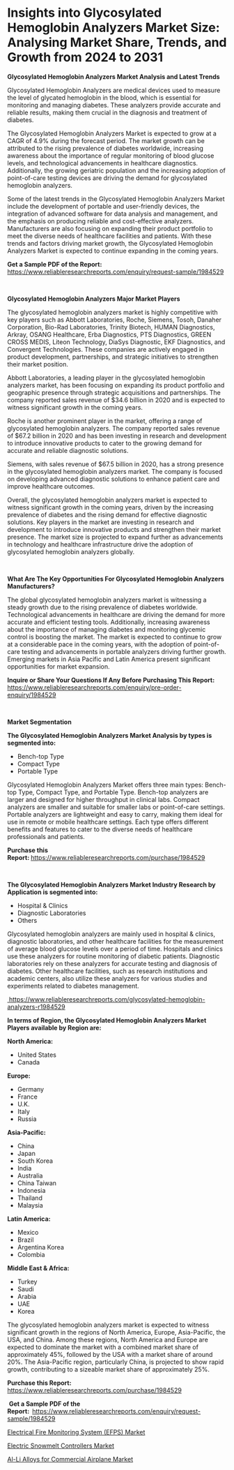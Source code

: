 <p><h1>Insights into Glycosylated Hemoglobin Analyzers Market Size: Analysing Market Share, Trends, and Growth from 2024 to 2031</h1></p><p><strong>Glycosylated Hemoglobin Analyzers Market Analysis and Latest Trends</strong></p>
<p><p>Glycosylated Hemoglobin Analyzers are medical devices used to measure the level of glycated hemoglobin in the blood, which is essential for monitoring and managing diabetes. These analyzers provide accurate and reliable results, making them crucial in the diagnosis and treatment of diabetes.</p><p>The Glycosylated Hemoglobin Analyzers Market is expected to grow at a CAGR of 4.9% during the forecast period. The market growth can be attributed to the rising prevalence of diabetes worldwide, increasing awareness about the importance of regular monitoring of blood glucose levels, and technological advancements in healthcare diagnostics. Additionally, the growing geriatric population and the increasing adoption of point-of-care testing devices are driving the demand for glycosylated hemoglobin analyzers.</p><p>Some of the latest trends in the Glycosylated Hemoglobin Analyzers Market include the development of portable and user-friendly devices, the integration of advanced software for data analysis and management, and the emphasis on producing reliable and cost-effective analyzers. Manufacturers are also focusing on expanding their product portfolio to meet the diverse needs of healthcare facilities and patients. With these trends and factors driving market growth, the Glycosylated Hemoglobin Analyzers Market is expected to continue expanding in the coming years.</p></p>
<p><strong>Get a Sample PDF of the Report:&nbsp;</strong> <a href="https://www.reliableresearchreports.com/enquiry/request-sample/1984529">https://www.reliableresearchreports.com/enquiry/request-sample/1984529</a></p>
<p>&nbsp;</p>
<p><strong>Glycosylated Hemoglobin Analyzers Major Market Players</strong></p>
<p><p>The glycosylated hemoglobin analyzers market is highly competitive with key players such as Abbott Laboratories, Roche, Siemens, Tosoh, Danaher Corporation, Bio-Rad Laboratories, Trinity Biotech, HUMAN Diagnostics, Arkray, OSANG Healthcare, Erba Diagnostics, PTS Diagnostics, GREEN CROSS MEDIS, Liteon Technology, DiaSys Diagnostic, EKF Diagnostics, and Convergent Technologies. These companies are actively engaged in product development, partnerships, and strategic initiatives to strengthen their market position.</p><p>Abbott Laboratories, a leading player in the glycosylated hemoglobin analyzers market, has been focusing on expanding its product portfolio and geographic presence through strategic acquisitions and partnerships. The company reported sales revenue of $34.6 billion in 2020 and is expected to witness significant growth in the coming years.</p><p>Roche is another prominent player in the market, offering a range of glycosylated hemoglobin analyzers. The company reported sales revenue of $67.2 billion in 2020 and has been investing in research and development to introduce innovative products to cater to the growing demand for accurate and reliable diagnostic solutions.</p><p>Siemens, with sales revenue of $67.5 billion in 2020, has a strong presence in the glycosylated hemoglobin analyzers market. The company is focused on developing advanced diagnostic solutions to enhance patient care and improve healthcare outcomes.</p><p>Overall, the glycosylated hemoglobin analyzers market is expected to witness significant growth in the coming years, driven by the increasing prevalence of diabetes and the rising demand for effective diagnostic solutions. Key players in the market are investing in research and development to introduce innovative products and strengthen their market presence. The market size is projected to expand further as advancements in technology and healthcare infrastructure drive the adoption of glycosylated hemoglobin analyzers globally.</p></p>
<p>&nbsp;</p>
<p><strong>What Are The Key Opportunities For Glycosylated Hemoglobin Analyzers Manufacturers?</strong></p>
<p><p>The global glycosylated hemoglobin analyzers market is witnessing a steady growth due to the rising prevalence of diabetes worldwide. Technological advancements in healthcare are driving the demand for more accurate and efficient testing tools. Additionally, increasing awareness about the importance of managing diabetes and monitoring glycemic control is boosting the market. The market is expected to continue to grow at a considerable pace in the coming years, with the adoption of point-of-care testing and advancements in portable analyzers driving further growth. Emerging markets in Asia Pacific and Latin America present significant opportunities for market expansion.</p></p>
<p><strong>Inquire or Share Your Questions If Any Before Purchasing This Report:</strong> <a href="https://www.reliableresearchreports.com/enquiry/pre-order-enquiry/1984529">https://www.reliableresearchreports.com/enquiry/pre-order-enquiry/1984529</a></p>
<p>&nbsp;</p>
<p><strong>Market Segmentation</strong></p>
<p><strong>The Glycosylated Hemoglobin Analyzers Market Analysis by types is segmented into:</strong></p>
<p><ul><li>Bench-top Type</li><li>Compact Type</li><li>Portable Type</li></ul></p>
<p><p>Glycosylated Hemoglobin Analyzers Market offers three main types: Bench-top Type, Compact Type, and Portable Type. Bench-top analyzers are larger and designed for higher throughput in clinical labs. Compact analyzers are smaller and suitable for smaller labs or point-of-care settings. Portable analyzers are lightweight and easy to carry, making them ideal for use in remote or mobile healthcare settings. Each type offers different benefits and features to cater to the diverse needs of healthcare professionals and patients.</p></p>
<p><strong>Purchase this Report:&nbsp;</strong><a href="https://www.reliableresearchreports.com/purchase/1984529">https://www.reliableresearchreports.com/purchase/1984529</a></p>
<p>&nbsp;</p>
<p><strong>The Glycosylated Hemoglobin Analyzers Market Industry Research by Application is segmented into:</strong></p>
<p><ul><li>Hospital & Clinics</li><li>Diagnostic Laboratories</li><li>Others</li></ul></p>
<p><p>Glycosylated hemoglobin analyzers are mainly used in hospital & clinics, diagnostic laboratories, and other healthcare facilities for the measurement of average blood glucose levels over a period of time. Hospitals and clinics use these analyzers for routine monitoring of diabetic patients. Diagnostic laboratories rely on these analyzers for accurate testing and diagnosis of diabetes. Other healthcare facilities, such as research institutions and academic centers, also utilize these analyzers for various studies and experiments related to diabetes management.</p></p>
<p><a href="https://www.reliableresearchreports.com/glycosylated-hemoglobin-analyzers-r1984529">&nbsp;https://www.reliableresearchreports.com/glycosylated-hemoglobin-analyzers-r1984529</a></p>
<p><strong>In terms of Region, the Glycosylated Hemoglobin Analyzers Market Players available by Region are:</strong></p>
<p>
    <p> <strong> North America: </strong>
        <ul>
            <li>United States</li>
            <li>Canada</li>
        </ul>
        </p> 
    <p> <strong> Europe: </strong>
        <ul>
            <li>Germany</li>
            <li>France</li>
            <li>U.K.</li>
            <li>Italy</li>
            <li>Russia</li>
        </ul>
        </p> 
    <p> <strong> Asia-Pacific: </strong>
        <ul>
            <li>China</li>
            <li>Japan</li>
            <li>South Korea</li>
            <li>India</li>
            <li>Australia</li>
            <li>China Taiwan</li>
            <li>Indonesia</li>
            <li>Thailand</li>
            <li>Malaysia</li>
        </ul>
        </p> 
    <p> <strong> Latin America: </strong>
        <ul>
            <li>Mexico</li>
            <li>Brazil</li>
            <li>Argentina Korea</li>
            <li>Colombia</li>
        </ul>
        </p> 
    <p> <strong> Middle East & Africa: </strong>
        <ul>
            <li>Turkey</li>
            <li>Saudi</li>
            <li>Arabia</li>
            <li>UAE</li>
            <li>Korea</li>
        </ul>
    </p>
    </p>
<p><p>The glycosylated hemoglobin analyzers market is expected to witness significant growth in the regions of North America, Europe, Asia-Pacific, the USA, and China. Among these regions, North America and Europe are expected to dominate the market with a combined market share of approximately 45%, followed by the USA with a market share of around 20%. The Asia-Pacific region, particularly China, is projected to show rapid growth, contributing to a sizeable market share of approximately 25%.</p></p>
<p><strong>Purchase this Report: </strong><a href="https://www.reliableresearchreports.com/purchase/1984529">https://www.reliableresearchreports.com/purchase/1984529</a></p>
<p>&nbsp;<strong>Get a Sample PDF of the Report:&nbsp;&nbsp;</strong><a href="https://www.reliableresearchreports.com/enquiry/request-sample/1984529">https://www.reliableresearchreports.com/enquiry/request-sample/1984529</a></p>
<p><strong></strong></p>
<p><p><a href="https://www.linkedin.com/pulse/electrical-fire-monitoring-system-efps-market-size-trends-growth-wlp1c?trackingId=6EjDnLGiQlrtn0KyLSWLKA%3D%3D">Electrical Fire Monitoring System (EFPS) Market</a></p><p><a href="https://www.linkedin.com/pulse/electric-snowmelt-controllers-market-research-report-reveals-krkkc?trackingId=Rpz6iFx6uv5hvIf4weZZkA%3D%3D">Electric Snowmelt Controllers Market</a></p><p><a href="https://issuu.com/reportprime-2/docs/al-li-alloys-for-commercial-airplane-market-size-2">Al-Li Alloys for Commercial Airplane Market</a></p></p>